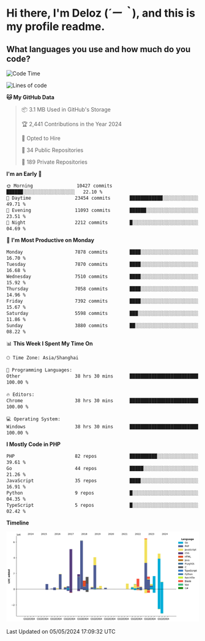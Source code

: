 # **Hi there, I'm Deloz (*´ー｀*), and this is my profile readme.**

## **What languages you use and how much do you code?**

<!--START_SECTION:waka-->
![Code Time](http://img.shields.io/badge/Code%20Time-3%2C912%20hrs%2037%20mins-blue)

![Lines of code](https://img.shields.io/badge/From%20Hello%20World%20I%27ve%20Written-43.4%20million%20lines%20of%20code-blue)

**🐱 My GitHub Data** 

> 📦 3.1 MB Used in GitHub's Storage 
 > 
> 🏆 2,441 Contributions in the Year 2024
 > 
> 💼 Opted to Hire
 > 
> 📜 34 Public Repositories 
 > 
> 🔑 189 Private Repositories 
 > 
**I'm an Early 🐤** 

```text
🌞 Morning                10427 commits       ██████░░░░░░░░░░░░░░░░░░░   22.10 % 
🌆 Daytime                23454 commits       ████████████░░░░░░░░░░░░░   49.71 % 
🌃 Evening                11093 commits       ██████░░░░░░░░░░░░░░░░░░░   23.51 % 
🌙 Night                  2212 commits        █░░░░░░░░░░░░░░░░░░░░░░░░   04.69 % 
```
📅 **I'm Most Productive on Monday** 

```text
Monday                   7878 commits        ████░░░░░░░░░░░░░░░░░░░░░   16.70 % 
Tuesday                  7870 commits        ████░░░░░░░░░░░░░░░░░░░░░   16.68 % 
Wednesday                7510 commits        ████░░░░░░░░░░░░░░░░░░░░░   15.92 % 
Thursday                 7058 commits        ████░░░░░░░░░░░░░░░░░░░░░   14.96 % 
Friday                   7392 commits        ████░░░░░░░░░░░░░░░░░░░░░   15.67 % 
Saturday                 5598 commits        ███░░░░░░░░░░░░░░░░░░░░░░   11.86 % 
Sunday                   3880 commits        ██░░░░░░░░░░░░░░░░░░░░░░░   08.22 % 
```


📊 **This Week I Spent My Time On** 

```text
🕑︎ Time Zone: Asia/Shanghai

💬 Programming Languages: 
Other                    38 hrs 30 mins      █████████████████████████   100.00 % 

🔥 Editors: 
Chrome                   38 hrs 30 mins      █████████████████████████   100.00 % 

💻 Operating System: 
Windows                  38 hrs 30 mins      █████████████████████████   100.00 % 
```

**I Mostly Code in PHP** 

```text
PHP                      82 repos            ██████████░░░░░░░░░░░░░░░   39.61 % 
Go                       44 repos            █████░░░░░░░░░░░░░░░░░░░░   21.26 % 
JavaScript               35 repos            ████░░░░░░░░░░░░░░░░░░░░░   16.91 % 
Python                   9 repos             █░░░░░░░░░░░░░░░░░░░░░░░░   04.35 % 
TypeScript               5 repos             █░░░░░░░░░░░░░░░░░░░░░░░░   02.42 % 
```



**Timeline**

![Lines of Code chart](https://raw.githubusercontent.com/deloz/deloz/main/assets/bar_graph.png)


 Last Updated on 05/05/2024 17:09:32 UTC
<!--END_SECTION:waka-->
